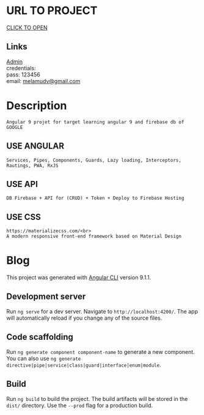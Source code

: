 # URL TO PROJECT
<a target="_blank" href="https://angular-blog-30633.web.app/">CLICK TO OPEN</a>

## Links
<a target="_blank" href="https://angular-blog-30633.web.app/admin/login">Admin</a> <br>
credentials:<br>
        pass: 123456<br>
        email: melamudv@gmail.com
# Description
    Angular 9 projet for target learning angular 9 and firebase db of GOOGLE
    
## USE ANGULAR
    Services, Pipes, Components, Guards, Lazy loading, Interceptors, Rautings, PWA, RxJS
## USE API
    DB Firebase + API for (CRUD) + Token + Deploy to Firebase Hosting
## USE CSS
    https://materializecss.com/<br>
    A modern responsive front-end framework based on Material Design

# Blog

This project was generated with [Angular CLI](https://github.com/angular/angular-cli) version 9.1.1.

## Development server

Run `ng serve` for a dev server. Navigate to `http://localhost:4200/`. The app will automatically reload if you change any of the source files.

## Code scaffolding

Run `ng generate component component-name` to generate a new component. You can also use `ng generate directive|pipe|service|class|guard|interface|enum|module`.

## Build

Run `ng build` to build the project. The build artifacts will be stored in the `dist/` directory. Use the `--prod` flag for a production build.
